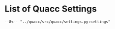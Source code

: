 # List of Quacc Settings

```title="quacc/settings.py"
--8<-- "../quacc/src/quacc/settings.py:settings"
```

